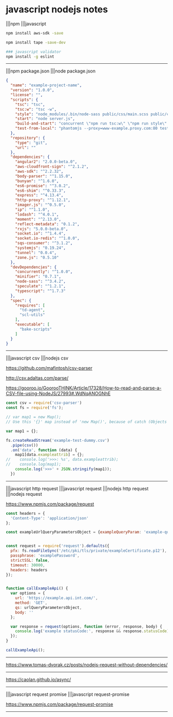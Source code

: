 # javascript nodejs notes

|||npm
|||javascript

```bash
npm install aws-sdk -save

npm install tape -save-dev

### javascript validator
npm install -g eslint
```

---

|||npm package.json
|||node package.json

```json
{
  "name": "example-project-name",
  "version": "1.0.0",
  "license": "",
  "scripts": {
    "tsc": "tsc",
    "tsc:w": "tsc -w",
    "style": "node_modules/.bin/node-sass public/css/main.scss public/css/main.css",
    "start": "node server.js",
    "build-and-start": "concurrent \"npm run tsc:w\" \"npm run style\" \"npm run start\" ",
    "test-from-local": "phantomjs --proxy=www-example.proxy.com:80 tests/smoke-test.js"
  },
  "repository": {
    "type": "git",
    "url": ""
  },
  "dependencies": {
    "angular2": "2.0.0-beta.0",
    "aws-cloudfront-sign": "^2.1.2",
    "aws-sdk": "^2.2.32",
    "body-parser": "^1.15.0",
    "bunyan": "^1.6.0",
    "es6-promise": "^3.0.2",
    "es6-shim": "^0.33.3",
    "express": "^4.13.4",
    "http-proxy": "^1.12.1",
    "imager.js": "^0.5.0",
    "ip": "^1.1.0",
    "lodash": "^4.0.1",
    "moment": "^2.13.0",
    "reflect-metadata": "0.1.2",
    "rxjs": "5.0.0-beta.0",
    "socket.io": "^1.4.4",
    "socket.io-redis": "^1.0.0",
    "sqs-consumer": "^3.1.2",
    "systemjs": "0.19.24",
    "tunnel": "0.0.4",
    "zone.js": "0.5.10"
  },
  "devDependencies": {
    "concurrently": "^1.0.0",
    "minifier": "0.7.1",
    "node-sass": "^3.4.2",
    "speculate": "^1.2.1",
    "typescript": "^1.7.3"
  },
  "spec": {
    "requires": [
      "td-agent",
      "scl-utils"
    ],
    "executable": [
      "bake-scripts"
    ]
  }
}
```

---

|||javascript csv
|||nodejs csv

<https://github.com/mafintosh/csv-parser>

<http://csv.adaltas.com/parse/>

<https://gooroo.io/GoorooTHINK/Article/17328/How-to-read-and-parse-a-CSV-file-using-NodeJS/27993#.WdNqANOGNhE>

```javascript
const csv = require('csv-parser')
const fs = require('fs');

// var map1 = new Map();
// Use this '{}' map instead of 'new Map()', because of catch (Objects and maps compared: Do you need keys that aren't strings?) in docs: https://developer.mozilla.org/en-US/docs/Web/JavaScript/Reference/Global_Objects/Map

var map1 = {};

fs.createReadStream('example-test-dummy.csv')
  .pipe(csv())
  .on('data', function (data) {
    map1[data.exampleattrib] = {};
//    console.log('>>>: %s', data.exampleattrib);
//    console.log(map1);
    console.log('>>>' + JSON.stringify(map1));
  })
```

---

|||javascript http request |||javascript request
|||nodejs http request |||nodejs request

<https://www.npmjs.com/package/request>

```javascript
const headers = {
  'Content-Type': 'application/json'
};

const exampleUrlQueryParametersObject = {exampleQueryParam: 'example-query-param-value'}


const request = require('request').defaults({
  pfx: fs.readFileSync('/etc/pki/tls/private/exampleCertificate.p12'),
  passphrase: 'examplePassword',
  strictSSL: false,
  timeout: 30000,
  headers: headers
});


function callExampleApi() {
  var options = {
    url: 'https://example.api.int.com/',
    method: 'GET',
    qs: urlQueryParametersObject,
    body: ''
  };

  var response = request(options, function (error, response, body) {
    console.log('example statusCode:', response && response.statusCode);
  });
}

callExampleApi();
```

---

<https://www.tomas-dvorak.cz/posts/nodejs-request-without-dependencies/>

---

<https://caolan.github.io/async/>

---

|||javascript request promise |||javascript request-promise

<https://www.npmjs.com/package/request-promise>

---
